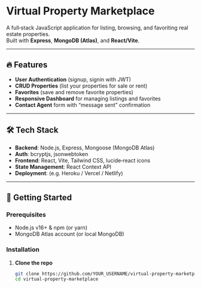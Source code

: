 # Virtual Property Marketplace

A full‑stack JavaScript application for listing, browsing, and favoriting real estate properties.  
Built with **Express**, **MongoDB (Atlas)**, and **React/Vite**.

---

## 🔥 Features

- **User Authentication** (signup, signin with JWT)  
- **CRUD Properties** (list your properties for sale or rent)  
- **Favorites** (save and remove favorite properties)  
- **Responsive Dashboard** for managing listings and favorites  
- **Contact Agent** form with “message sent” confirmation  

---

## 🛠 Tech Stack

- **Backend**: Node.js, Express, Mongoose (MongoDB Atlas)  
- **Auth**: bcryptjs, jsonwebtoken  
- **Frontend**: React, Vite, Tailwind CSS, lucide‑react icons  
- **State Management**: React Context API  
- **Deployment**: (e.g. Heroku / Vercel / Netlify)  

---

## 🚀 Getting Started

### Prerequisites

- Node.js v16+ & npm (or yarn)  
- MongoDB Atlas account (or local MongoDB)  

### Installation

1. **Clone the repo**  
   ```bash
   git clone https://github.com/YOUR_USERNAME/virtual-property-marketplace.git
   cd virtual-property-marketplace
